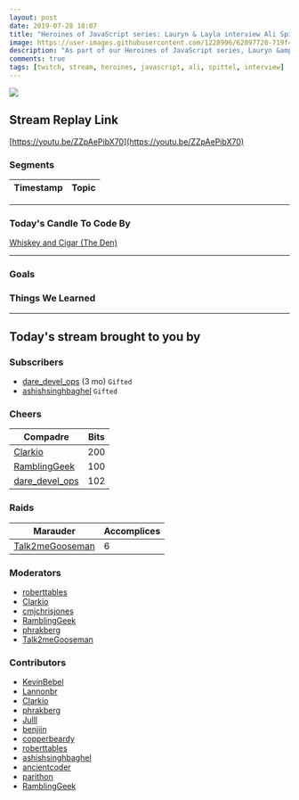 ```yaml
---
layout: post
date: 2019-07-28 18:07
title: "Heroines of JavaScript series: Lauryn & Layla interview Ali Spittel"
image: https://user-images.githubusercontent.com/1228996/62097720-719f4500-b24d-11e9-92a9-83918f978f91.png
description: "As part of our Heroines of JavaScript series, Lauryn &amp; Layla interview Ali Spittel.  "
comments: true
tags: [twitch, stream, heroines, javascript, ali, spittel, interview]
---
```


<img src="{{page.image}}"/>

## Stream Replay Link

[https://youtu.be/ZZpAePibX70](https://youtu.be/ZZpAePibX70)

<!--more-->

### Segments

| Timestamp | Topic
| ---       | ---

---

### Today's Candle To Code By

[Whiskey and Cigar (The Den)](https://amzn.to/30ttzO6)

---

### Goals


### Things We Learned


---

## Today's stream brought to you by

### Subscribers

- [dare_devel_ops](https://twitch.tv/dare_devel_ops) (3 mo) `Gifted`
- [ashishsinghbaghel](https://twitch.tv/ashishsinghbaghel) `Gifted`

### Cheers

| Compadre            | Bits        |
| ---                 | ---         |
| [Clarkio](https://twitch.tv/clarkio) | 200 |
| [RamblingGeek](https://twitch.tv/ramblinggeek) | 100 |
| [dare_devel_ops](https://twitch.tv/dare_devel_ops) | 102 |

### Raids

| Marauder            | Accomplices |
| ---                 | ---         |
| [Talk2meGooseman](https://twitch.tv/talk2megooseman) | 6 |

### Moderators

- [roberttables](https://twitch.tv/roberttables)
- [Clarkio](https://twitch.tv/clarkio)
- [cmjchrisjones](https://twitch.tv/cmjchrisjones)
- [RamblingGeek](https://twitch.tv/ramblinggeek)
- [phrakberg](https://twitch.tv/phrakberg)
- [Talk2meGooseman](https://twitch.tv/talk2megooseman)

### Contributors

- [KevinBebel](https://twitch.tv/kevinbebel)
- [Lannonbr](https://twitch.tv/lannonbr)
- [Clarkio](https://twitch.tv/clarkio)
- [phrakberg](https://twitch.tv/phrakberg)
- [Julll](https://twitch.tv/julll)
- [benjiin](https://twitch.tv/benjiin)
- [copperbeardy](https://twitch.tv/copperbeardy)
- [roberttables](https://twitch.tv/roberttables)
- [ashishsinghbaghel](https://twitch.tv/ashishsinghbaghel)
- [ancientcoder](https://twitch.tv/ancientcoder)
- [parithon](https://twitch.tv/parithon)
- [RamblingGeek](https://twitch.tv/ramblinggeek)
